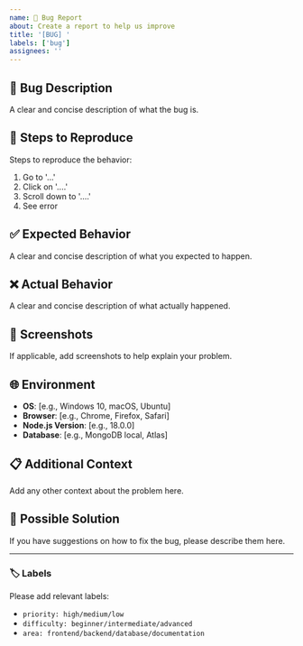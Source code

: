 ```yaml
---
name: 🐛 Bug Report
about: Create a report to help us improve
title: '[BUG] '
labels: ['bug']
assignees: ''
---
```


## 🐛 Bug Description
A clear and concise description of what the bug is.

## 🔄 Steps to Reproduce
Steps to reproduce the behavior:
1. Go to '...'
2. Click on '....'
3. Scroll down to '....'
4. See error

## ✅ Expected Behavior
A clear and concise description of what you expected to happen.

## ❌ Actual Behavior
A clear and concise description of what actually happened.

## 📸 Screenshots
If applicable, add screenshots to help explain your problem.

## 🌐 Environment
- **OS**: [e.g., Windows 10, macOS, Ubuntu]
- **Browser**: [e.g., Chrome, Firefox, Safari]
- **Node.js Version**: [e.g., 18.0.0]
- **Database**: [e.g., MongoDB local, Atlas]

## 📋 Additional Context
Add any other context about the problem here.

## 🔧 Possible Solution
If you have suggestions on how to fix the bug, please describe them here.

---

### 🏷️ Labels
Please add relevant labels:
- `priority: high/medium/low`
- `difficulty: beginner/intermediate/advanced`
- `area: frontend/backend/database/documentation`
